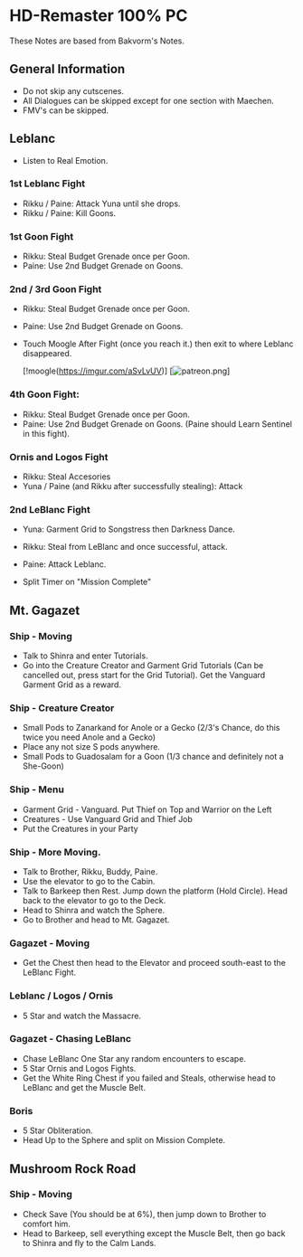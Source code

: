 # HD-Remaster 100% PC

These Notes are based from Bakvorm's Notes.

## General Information

  * Do not skip any cutscenes.
  * All Dialogues can be skipped except for one section with Maechen.
  * FMV's can be skipped. 

## Leblanc

  * Listen to Real Emotion.

### 1st Leblanc Fight

  * Rikku / Paine: Attack Yuna until she drops.
  * Rikku / Paine: Kill Goons.

### 1st Goon Fight
  * Rikku: Steal Budget Grenade once per Goon.
  * Paine: Use 2nd Budget Grenade on Goons.

### 2nd / 3rd Goon Fight
  * Rikku: Steal Budget Grenade once per Goon.
  * Paine: Use 2nd Budget Grenade on Goons.
  * Touch Moogle After Fight (once you reach it.) then exit to where Leblanc disappeared. 

    [!moogle(https://imgur.com/aSvLvUV)]
    [![patreon.png](https://s11.postimg.org/axpzguh77/patreon.png)]

### 4th Goon Fight: 
  * Rikku: Steal Budget Grenade once per Goon.
  * Paine: Use 2nd Budget Grenade on Goons. (Paine should Learn Sentinel in this fight).

### Ornis and Logos Fight
  * Rikku: Steal Accesories
  * Yuna / Paine (and Rikku after successfully stealing): Attack

### 2nd LeBlanc Fight
  * Yuna: Garment Grid to Songstress then Darkness Dance.
  * Rikku: Steal from LeBlanc and once successful, attack.
  * Paine: Attack Leblanc.

  * Split Timer on "Mission Complete"

## Mt. Gagazet

### Ship - Moving
  * Talk to Shinra and enter Tutorials.
  * Go into the Creature Creator and Garment Grid Tutorials (Can be cancelled out, press start for the Grid Tutorial). Get the Vanguard Garment Grid as a reward.

### Ship - Creature Creator
  * Small Pods to Zanarkand for Anole or a Gecko (2/3's Chance, do this twice you need Anole and a Gecko)
  * Place any not size S pods anywhere. 
  * Small Pods to Guadosalam for a Goon (1/3 chance and definitely not a She-Goon)

### Ship - Menu
  * Garment Grid - Vanguard. Put Thief on Top and Warrior on the Left
  * Creatures - Use Vanguard Grid and Thief Job
  * Put the Creatures in your Party

### Ship - More Moving.
  * Talk to Brother, Rikku, Buddy, Paine. 
  * Use the elevator to go to the Cabin.
  * Talk to Barkeep then Rest. Jump down the platform (Hold Circle). Head back to the elevator to go to the Deck.
  * Head to Shinra and watch the Sphere.
  * Go to Brother and head to Mt. Gagazet.

### Gagazet - Moving
  * Get the Chest then head to the Elevator and proceed south-east to the LeBlanc Fight.

### Leblanc / Logos / Ornis
  * 5 Star and watch the Massacre.

### Gagazet - Chasing LeBlanc
  * Chase LeBlanc One Star any random encounters to escape. 
  * 5 Star Ornis and Logos Fights.
  * Get the White Ring Chest if you failed and Steals, otherwise head to LeBlanc and get the Muscle Belt.

### Boris
  * 5 Star Obliteration.
  * Head Up to the Sphere and split on Mission Complete.

## Mushroom Rock Road

### Ship - Moving
  * Check Save (You should be at 6%), then jump down to Brother to comfort him.
  * Head to Barkeep, sell everything except the Muscle Belt, then go back to Shinra and fly to the Calm Lands.